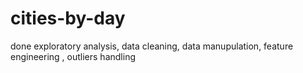 # cities-by-day
done exploratory analysis, data cleaning, data manupulation, feature engineering , outliers handling 
